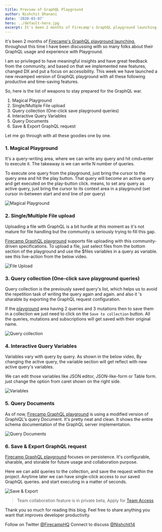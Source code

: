 ```yaml
---
title: Preview of GraphQL Playground
author: Nishchit Dhanani
date: '2020-03-07'
hero: ../default-hero.jpg
excerpt: It's been 2 months of Firecamp's GraphQL playground launching, throughout this time I have been discussing with so many folks about their GraphQL usage and experience with Playground. 
---
```

It's been 2 months of [Firecamp's GraphQL playground launching](https://firecamp.app/graphql), throughout this time I have been discussing with so many folks about their GraphQL usage and experience with Playground. 

I am so privileged to have meaningful insights and have great feedback from the community, and based on that we implemented new features, changed DX and put a focus on accessibility. This week we have launched a new revamped version of GraphQL playground with all these following productive and time-saving features.

So, here is the list of weapons to stay prepared for the GraphQL war.
1. Magical Playground
2. Single/Multiple File upload
3. Query collection (One-click save playground queries)
4. Interactive Query Variables
5. Query Documents
6. Save & Export  GraphQL request


Let me go through with all these goodies one by one.

### 1. Magical Playground
It's a query-writing area, where we can write any query and hit cmd+enter to execute it. The takeaway is we can write N number of queries.

To execute one query from the playground, just bring the cursor to the query area and hit the play button. That query will become an active query and get executed on the play-button click. means, to set any query as active query, just bring the cursor to its context area in a playground (set cursor in-between start and end line of per query) 

![Magical Playground](https://thepracticaldev.s3.amazonaws.com/i/n7t6nzevxzvftx0klnlb.gif)


### 2. Single/Multiple File upload
Uploading a file with GraphQL is a bit hurdle at this moment as it's not mature for file handling but the community is seriously trying to fill this gap. 

[Firecamp GraphQL playground](https://firecamp.app/graphql) supports file uploading with this community-driven specifications. To upload a file, just select files from the bottom section of the playground and use the $files variables in a query as variable. see this live-action from the below video.

![File Upload](https://thepracticaldev.s3.amazonaws.com/i/nuyrp6iumc27cj4w0vgi.gif)

### 3. Query collection (One-click save playground queries)
Query collection is the previously saved query's list, which helps us to avoid the repetition task of writing the query again and again. and also it 's sharable by exporting the GraphQL request configuration. 

If the [playground](https://firecamp.app/graphql) area having 2 queries and 3 mutations then to save them in a collection we just need to click on the `Save to collection` button. All the queries, mutations and subscriptions will get saved with their original name.

![Query collection](https://thepracticaldev.s3.amazonaws.com/i/vlegzcazdt768gygl7l3.gif)

### 4. Interactive Query Variables
Variables vary with query by query. As shown in the below video, By changing the active query, the variable section will get reflect with new active query's variables.

We can edit those variables like JSON editor, JSON-like-form or Table form. just change the option from caret shown on the right side.

![Variables](https://thepracticaldev.s3.amazonaws.com/i/0qjht5l9q68yodcp4tic.gif)

### 5. Query Documents
As of now, [Firecamp GraphQL playground](https://firecamp.app/graphql) is using a modified version of GraphiQL's query Document. It's pretty neat and clean. It shows the entire schema documentation of the GraphQL server implementation.

![Query Documents](https://thepracticaldev.s3.amazonaws.com/i/5mvtfmxkxfkv23n8b6dk.gif)

### 6. Save & Export  GraphQL request
[Firecamp GraphQL playground](https://firecamp.app/graphql) focuses on persistence. It's configurable, sharable, and storable for future usage and collaboration purpose. 

Here we can add queries to the collection, and save the request within the project. Anytime later we can have single-click access to our saved GraphQL queries. and start executing in a matter of seconds. 

![Save & Export](https://thepracticaldev.s3.amazonaws.com/i/e5avvv7up6w7nn3gfjqn.gif)




> Team collaboration feature is in private beta, Apply for [Team Access](https://firecamp.typeform.com/to/y51lzS)


Thank you so much for reading this blog. Feel free to share anything you want that improves developer productivity. 

Follow on Twitter [@FirecampHQ](https://twitter.com/FirecampHQ)
Connect to discuss [@Nishchit14](https://twitter.com/Nishchit14)
